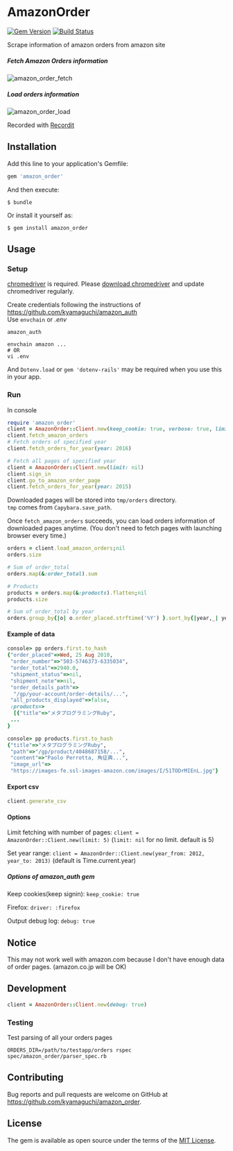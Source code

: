 # AmazonOrder

[![Gem Version](https://badge.fury.io/rb/amazon_order.svg)](https://badge.fury.io/rb/amazon_order)
[![Build Status](https://travis-ci.org/kyamaguchi/amazon_order.svg?branch=master)](https://travis-ci.org/kyamaguchi/amazon_order)

Scrape information of amazon orders from amazon site

##### Fetch Amazon Orders information

![amazon_order_fetch](https://user-images.githubusercontent.com/275284/27861994-1d257558-61be-11e7-9cd3-9abe7fcb0716.gif)

##### Load orders information

![amazon_order_load](https://user-images.githubusercontent.com/275284/27862028-3d19a5be-61be-11e7-8627-1593237c1085.gif)

Recorded with [Recordit](http://recordit.co/)

## Installation

Add this line to your application's Gemfile:

```ruby
gem 'amazon_order'
```

And then execute:

    $ bundle

Or install it yourself as:

    $ gem install amazon_order

## Usage

### Setup

[chromedriver](https://sites.google.com/a/chromium.org/chromedriver/downloads) is required. Please [download chromedriver](http://chromedriver.storage.googleapis.com/index.html) and update chromedriver regularly.  

Create credentials following the instructions of https://github.com/kyamaguchi/amazon_auth  
Use `envchain` or _.env_

```
amazon_auth

envchain amazon ...
# OR
vi .env
```

And `Dotenv.load` or `gem 'dotenv-rails'` may be required when you use this in your app.

### Run

In console

```ruby
require 'amazon_order'
client = AmazonOrder::Client.new(keep_cookie: true, verbose: true, limit: 10)
client.fetch_amazon_orders
# Fetch orders of specified year
client.fetch_orders_for_year(year: 2016)

# Fetch all pages of specified year
client = AmazonOrder::Client.new(limit: nil)
client.sign_in
client.go_to_amazon_order_page
client.fetch_orders_for_year(year: 2015)
```

Downloaded pages will be stored into `tmp/orders` directory.  
`tmp` comes from `Capybara.save_path`.  

Once `fetch_amazon_orders` succeeds, you can load orders information of downloaded pages anytime.
(You don't need to fetch pages with launching browser every time.)

```ruby
orders = client.load_amazon_orders;nil
orders.size

# Sum of order_total
orders.map(&:order_total).sum

# Products
products = orders.map(&:products).flatten;nil
products.size

# Sum of order_total by year
orders.group_by{|o| o.order_placed.strftime('%Y') }.sort_by{|year,_| year }.map{|year,records| puts [year, records.map(&:order_total).sum].inspect };nil
```

#### Example of data

```ruby
console> pp orders.first.to_hash
{"order_placed"=>Wed, 25 Aug 2010,
 "order_number"=>"503-5746373-6335034",
 "order_total"=>2940.0,
 "shipment_status"=>nil,
 "shipment_note"=>nil,
 "order_details_path"=>
  "/gp/your-account/order-details/...",
 "all_products_displayed"=>false,
 :products=>
  [{"title"=>"メタプログラミングRuby",
 ...
}

console> pp products.first.to_hash
{"title"=>"メタプログラミングRuby",
 "path"=>"/gp/product/4048687158/...",
 "content"=>"Paolo Perrotta, 角征典...",
 "image_url"=>
 "https://images-fe.ssl-images-amazon.com/images/I/51TODrMIEnL.jpg"}
```

#### Export csv

```ruby
client.generate_csv
```

#### Options

Limit fetching with number of pages: `client = AmazonOrder::Client.new(limit: 5)`
(`limit: nil` for no limit. default is 5)

Set year range: `client = AmazonOrder::Client.new(year_from: 2012, year_to: 2013)`
(default is Time.current.year)

##### Options of amazon_auth gem

Keep cookies(keep signin): `keep_cookie: true`

Firefox: `driver: :firefox`

Output debug log: `debug: true`

## Notice

This may not work well with amazon.com because I don't have enough data of order pages.
(amazon.co.jp will be OK)

## Development

```ruby
client = AmazonOrder::Client.new(debug: true)
```

### Testing

Test parsing of all your orders pages

```
ORDERS_DIR=/path/to/testapp/orders rspec spec/amazon_order/parser_spec.rb
```

## Contributing

Bug reports and pull requests are welcome on GitHub at https://github.com/kyamaguchi/amazon_order.


## License

The gem is available as open source under the terms of the [MIT License](http://opensource.org/licenses/MIT).
